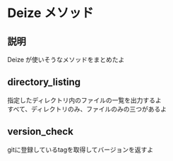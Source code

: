# Deize メソッド

## 説明

Deize が使いそうなメソッドをまとめたよ

## directory_listing

指定したディレクトリ内のファイルの一覧を出力するよ  
すべて、ディレクトリのみ、ファイルのみの三つがあるよ

## version_check

gitに登録しているtagを取得してバージョンを返すよ

